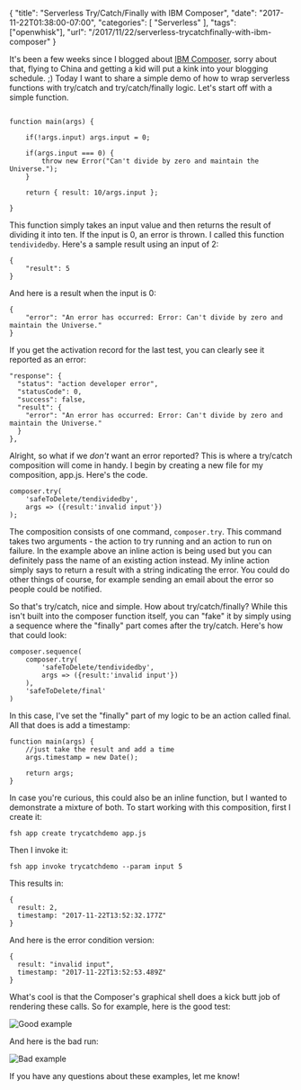 {
	"title": "Serverless Try/Catch/Finally with IBM Composer",
	"date": "2017-11-22T01:38:00-07:00",
	"categories": [
		"Serverless"
	],
	"tags": ["openwhisk"],
	"url": "/2017/11/22/serverless-trycatchfinally-with-ibm-composer"
}

It's been a few weeks since I blogged about [IBM Composer](https://github.com/ibm-functions/composer), sorry about that, flying to China and getting a kid will put a kink into your blogging schedule. ;) Today I want to share a simple demo of how to wrap serverless functions with try/catch and try/catch/finally logic. Let's start off with a simple function.

<pre><code class="language-javascript">
function main(args) {

    if(!args.input) args.input = 0;

    if(args.input === 0) {
        throw new Error("Can't divide by zero and maintain the Universe.");
    }

    return { result: 10/args.input };

}
</code></pre>

This function simply takes an input value and then returns the result of dividing it into ten. If the input is 0, an error is thrown. I called this function `tendividedby`. Here's a sample result using an input of 2:

<pre><code class="language-javascript">{
    "result": 5
}
</code></pre>

And here is a result when the input is 0:

<pre><code class="language-javascript">{
    "error": "An error has occurred: Error: Can't divide by zero and maintain the Universe."
}
</code></pre>

If you get the activation record for the last test, you can clearly see it reported as an error:

<pre><code class="language-javascript">"response": {
  "status": "action developer error",
  "statusCode": 0,
  "success": false,
  "result": {
    "error": "An error has occurred: Error: Can't divide by zero and maintain the Universe."
  }
},
</code></pre>

Alright, so what if we *don't* want an error reported? This is where a try/catch composition will come in handy. I begin by creating a new file for my composition, app.js. Here's the code.

<pre><code class="language-javascript">composer.try(
    'safeToDelete/tendividedby',
    args => ({result:'invalid input'})
);
</code></pre>

The composition consists of one command, `composer.try`. This command takes two arguments - the action to try running and an action to run on failure. In the example above an inline action is being used but you can definitely pass the name of an existing action instead. My inline action simply says to return a result with a string indicating the error. You could do other things of course, for example sending an email about the error so people could be notified. 

So that's try/catch, nice and simple. How about try/catch/finally? While this isn't built into the composer function itself, you can "fake" it by simply using a sequence where the "finally" part comes after the try/catch. Here's how that could look:

<pre><code class="language-javascript">composer.sequence(
    composer.try(
        'safeToDelete/tendividedby',
        args => ({result:'invalid input'})
    ),
    'safeToDelete/final'        
)
</code></pre>

In this case, I've set the "finally" part of my logic to be an action called final. All that does is add a timestamp:

<pre><code class="language-javascript">function main(args) {
    //just take the result and add a time
    args.timestamp = new Date();

    return args;
}
</code></pre>

In case you're curious, this could also be an inline function, but I wanted to demonstrate a mixture of both. To start working with this composition, first I create it:

	fsh app create trycatchdemo app.js

Then I invoke it:

	fsh app invoke trycatchdemo --param input 5

This results in:

<pre><code class="language-javascript">{
  result: 2,
  timestamp: "2017-11-22T13:52:32.177Z"
}
</code></pre>

And here is the error condition version:

<pre><code class="language-javascript">{
  result: "invalid input",
  timestamp: "2017-11-22T13:52:53.489Z"
}
</code></pre>

What's cool is that the Composer's graphical shell does a kick butt job of rendering these calls. So for example, here is the good test:

![Good example](https://static.raymondcamden.com/images/2017/11/trycatchgood2.jpg)

And here is the bad run:

![Bad example](https://static.raymondcamden.com/images/2017/11/trycatchbad2a.jpg)

If you have any questions about these examples, let me know!